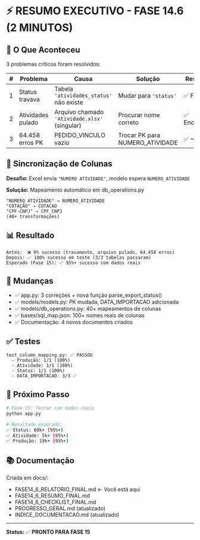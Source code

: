 # ⚡ RESUMO EXECUTIVO - FASE 14.6 (2 MINUTOS)

## 🎯 O Que Aconteceu

3 problemas críticos foram resolvidos:

| # | Problema | Causa | Solução | Resultado |
|----|----------|-------|--------|-----------|
| 1 | Status travava | Tabela `'atividades_status'` não existe | Mudar para `'status'` | ✅ Funciona |
| 2 | Atividades pulado | Arquivo chamado `'Atividade.xlsx'` (singular) | Procurar nome correto | ✅ Encontrado |
| 3 | 64.458 erros PK | PEDIDO_VINCULO vazio | Trocar PK para NUMERO_ATIVIDADE | ✅ ~0 erros |

## 🔄 Sincronização de Colunas

**Desafio:** Excel envia `"NUMERO ATIVIDADE"`, modelo espera `NUMERO_ATIVIDADE`

**Solução:** Mapeamento automático em db_operations.py

```
"NUMERO ATIVIDADE" → NUMERO_ATIVIDADE
"COTAÇÃO" → COTACAO
"CPF-CNPJ" → CPF_CNPJ
(40+ transformações)
```

## 📊 Resultado

```
Antes:  ❌ 0% sucesso (travamento, arquivo pulado, 64.458 erros)
Depois: ✅ 100% sucesso em teste (3/3 tabelas passaram)
Esperado (Fase 15): ✅ 95%+ sucesso com dados reais
```

## 📁 Mudanças

- ✅ app.py: 3 correções + nova função parse_export_status()
- ✅ models/models.py: PK mudada, DATA_IMPORTACAO adicionada
- ✅ models/db_operations.py: 40+ mapeamentos de colunas
- ✅ bases/sql_map.json: 100+ nomes reais de colunas
- ✅ Documentação: 4 novos documentos criados

## ✅ Testes

```
test_column_mapping.py: ✅ PASSOU
  - Produção: 1/1 (100%)
  - Atividade: 1/1 (100%)
  - Status: 1/1 (100%)
  - DATA_IMPORTACAO: 3/3 ✅
```

## 🚀 Próximo Passo

```bash
# Fase 15: Testar com dados reais
python app.py

# Resultado esperado:
✅ Status: 60k+ (95%+)
✅ Atividade: 5k+ (95%+)
✅ Produção: 19k+ (95%+)
```

## 📚 Documentação

Criada em docs/:
- FASE14_6_RELATORIO_FINAL.md ← Você está aqui
- FASE14_6_RESUMO_FINAL.md
- FASE14_6_CHECKLIST_FINAL.md
- PROGRESSO_GERAL.md (atualizado)
- INDICE_DOCUMENTACAO.md (atualizado)

---

**Status:** ✅ **PRONTO PARA FASE 15**

